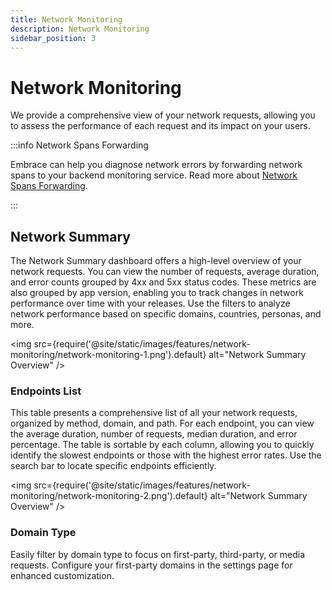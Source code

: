 ```yaml
---
title: Network Monitoring
description: Network Monitoring
sidebar_position: 3
---
```


# Network Monitoring

We provide a comprehensive view of your network requests, allowing you to assess the performance of each request and its impact on your users.

:::info Network Spans Forwarding

Embrace can help you diagnose network errors by forwarding network spans to your backend monitoring service. Read more about [Network Spans Forwarding](/product/network-spans-forwarding/).

:::

## Network Summary

The Network Summary dashboard offers a high-level overview of your network requests. You can view the number of requests, average duration, and error counts grouped by 4xx and 5xx status codes. These metrics are also grouped by app version, enabling you to track changes in network performance over time with your releases. Use the filters to analyze network performance based on specific domains, countries, personas, and more.

<img src={require('@site/static/images/features/network-monitoring/network-monitoring-1.png').default} alt="Network Summary Overview" />

### Endpoints List

This table presents a comprehensive list of all your network requests, organized by method, domain, and path. For each endpoint, you can view the average duration, number of requests, median duration, and error percentage. The table is sortable by each column, allowing you to quickly identify the slowest endpoints or those with the highest error rates. Use the search bar to locate specific endpoints efficiently.

<img src={require('@site/static/images/features/network-monitoring/network-monitoring-2.png').default} alt="Network Summary Overview" />

### Domain Type

Easily filter by domain type to focus on first-party, third-party, or media requests. Configure your first-party domains in the settings page for enhanced customization.
